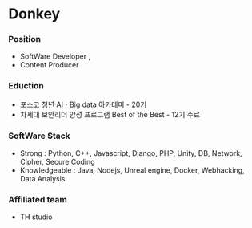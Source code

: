 # Donkey

### Position
- SoftWare Developer , 
- Content Producer 
  

### Eduction 
- 포스코 청년 AIㆍBig data 아카데미 - 20기
- 차세대 보안리더 양성 프로그램 Best of the Best - 12기 수료


### SoftWare Stack 
- Strong : Python, C++, Javascript, Django, PHP, Unity, DB, Network, Cipher, Secure Coding 
- Knowledgeable : Java, Nodejs, Unreal engine, Docker, Webhacking, Data Analysis
  

### Affiliated team 
- TH studio

  
